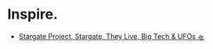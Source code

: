 # Inspire.
- [Stargate Project, Stargate, They Live, Big Tech &amp; UFOs 🛸](https://x.com/i/spaces/1mnxeAAAPgNxX)
